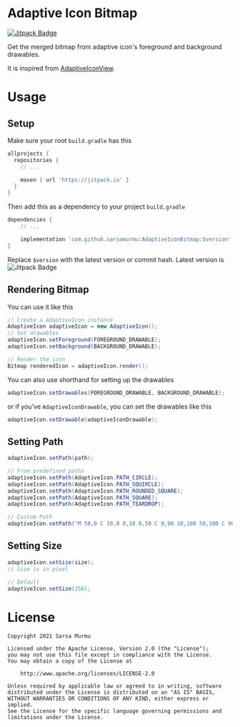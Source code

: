 # Adaptive Icon Bitmap
[![Jitpack Badge](https://jitpack.io/v/sarsamurmu/AdaptiveIconBitmap.svg)](https://jitpack.io/#sarsamurmu/AdaptiveIconBitmap)

Get the merged bitmap from adaptive icon's foreground and background drawables.

It is inspired from [AdaptiveIconView](https://github.com/fennifith/AdaptiveIconView).

# Usage
## Setup
Make sure your root `build.gradle` has this
```gradle
allprojects {
  repositories {
    // ...

    maven { url 'https://jitpack.io' }
  }
}
```
Then add this as a dependency to your project `build.gradle`
```gradle
dependencies {
    // ...

    implementation 'com.github.sarsamurmu:AdaptiveIconBitmap:$version'
}
```
Replace `$version` with the latest version or commit hash.
Latest version is ![Jitpack Badge](https://jitpack.io/v/sarsamurmu/AdaptiveIconBitmap.svg)

## Rendering Bitmap
You can use it like this
```java
// Create a AdaptiveIcon instance
AdaptiveIcon adaptiveIcon = new AdaptiveIcon();
// Set drawables
adaptiveIcon.setForeground(FOREGROUND_DRAWABLE);
adaptiveIcon.setBackground(BACKGROUND_DRAWABLE);

// Render the icon
Bitmap renderedIcon = adaptiveIcon.render();
```
You can also use shorthand for setting up the drawables
```java
adaptiveIcon.setDrawables(FOREGROUND_DRAWABLE, BACKGROUND_DRAWABLE);
```
or if you've `AdaptiveIconDrawable`, you can set the drawables like this
```java
adaptiveIcon.setDrawable(adaptiveIconDrawable);
```

## Setting Path
```java
adaptiveIcon.setPath(path);

// From predefined paths
adaptiveIcon.setPath(AdaptiveIcon.PATH_CIRCLE);
adaptiveIcon.setPath(AdaptiveIcon.PATH_SQUIRCLE);
adaptiveIcon.setPath(AdaptiveIcon.PATH_ROUNDED_SQUARE);
adaptiveIcon.setPath(AdaptiveIcon.PATH_SQUARE);
adaptiveIcon.setPath(AdaptiveIcon.PATH_TEARDROP);

// Custom Path
adaptiveIcon.setPath("M 50,0 C 10,0 0,10 0,50 C 0,90 10,100 50,100 C 90,100 100,90 100,50 C 100,10 90,0 50,0 Z");
```

## Setting Size
```java
adaptiveIcon.setSize(size);
// Size is in pixel

// Default
adaptiveIcon.setSize(256);
```

# License
```
Copyright 2021 Sarsa Murmu

Licensed under the Apache License, Version 2.0 (the "License");
you may not use this file except in compliance with the License.
You may obtain a copy of the License at

    http://www.apache.org/licenses/LICENSE-2.0

Unless required by applicable law or agreed to in writing, software
distributed under the License is distributed on an "AS IS" BASIS,
WITHOUT WARRANTIES OR CONDITIONS OF ANY KIND, either express or implied.
See the License for the specific language governing permissions and
limitations under the License.
```